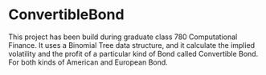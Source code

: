 # ConvertibleBond

This project has been build during graduate class 780 Computational Finance.
It uses a Binomial Tree data structure, and it calculate the implied volatility and the profit of a particular kind of Bond called Convertible Bond. For both kinds of American and European Bond.

